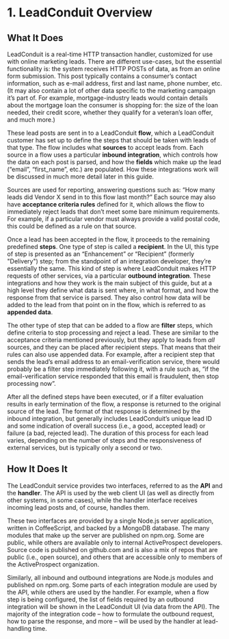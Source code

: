 # 1. LeadConduit Overview 

## What It Does 

LeadConduit is a real-time HTTP transaction handler, customized for use with online marketing leads. There are different use-cases, but the essential functionality is: the system receives HTTP POSTs of data, as from an online form submission. This post typically contains a consumer’s contact information, such as e-mail address, first and last name, phone number, etc. (It may also contain a lot of other data specific to the marketing campaign it’s part of. For example, mortgage-industry leads would contain details about the mortgage loan the consumer is shopping for: the size of the loan needed, their credit score, whether they qualify for a veteran’s loan offer, and much more.)

These lead posts are sent in to a LeadConduit **flow**, which a LeadConduit customer has set up to define the steps that should be taken with leads of that type. The flow includes what **sources** to accept leads from. Each source in a flow uses a particular **inbound integration**, which controls how the data on each post is parsed, and how the **fields** which make up the lead (“email”, “first_name”, etc.) are populated. How these integrations work will be discussed in much more detail later in this guide.

Sources are used for reporting, answering questions such as: “How many leads did Vendor X send in to this flow last month?” Each source may also have **acceptance criteria rules** defined for it, which allows the flow to immediately reject leads that don’t meet some bare minimum requirements. For example, if a particular vendor must always provide a valid postal code, this could be defined as a rule on that source.

Once a lead has been accepted in the flow, it proceeds to the remaining predefined **steps**. One type of step is called a **recipient**. In the UI, this type of step is presented as an “Enhancement” or “Recipient” (formerly "Delivery") step; from the standpoint of an integration developer, they’re essentially the same. This kind of step is where LeadConduit makes HTTP requests of other services, via a particular **outbound integration**. These integrations and how they work is the main subject of this guide, but at a high level they define what data is sent where, in what format, and how the response from that service is parsed. They also control how data will be added to the lead from that point on in the flow, which is referred to as **appended data**.

The other type of step that can be added to a flow are **filter** steps, which define criteria to stop processing and reject a lead. These are similar to the acceptance criteria mentioned previously, but they apply to leads from _all_ sources, and they can be placed after recipient steps. That means that their rules can also use appended data. For example, after a recipient step that sends the lead’s email address to an email-verification service, there would probably be a filter step immediately following it, with a rule such as, “if the email-verification service responded that this email is fraudulent, then stop processing now”.

After all the defined steps have been executed, or if a filter evaluation results in early termination of the flow, a response is returned to the original source of the lead. The format of that response is determined by the inbound integration, but generally includes LeadConduit’s unique lead ID and some indication of overall success (i.e., a good, accepted lead) or failure (a bad, rejected lead). The duration of this process for each lead varies, depending on the number of steps and the responsiveness of external services, but is typically only a second or two.

## How It Does It

The LeadConduit service provides two interfaces, referred to as the **API** and the **handler**. The API is used by the web client UI (as well as directly from other systems, in some cases), while the handler interface receives incoming lead posts and, of course, handles them. 

These two interfaces are provided by a single Node.js server application, written in CoffeeScript, and backed by a MongoDB database. The many modules that make up the server are published on npm.org. Some are public, while others are available only to internal ActiveProspect developers. Source code is published on github.com and is also a mix of repos that are public (i.e., open source), and others that are accessible only to members of the ActiveProspect organization.

Similarly, all inbound and outbound integrations are Node.js modules and published on npm.org. Some parts of each integration module are used by the API, while others are used by the handler. For example,  when a flow step is being configured, the list of fields required by an outbound integration will be shown in the LeadConduit UI (via data from the API). The majority of the integration code – how to formulate the outbound request, how to parse the response, and more – will be used by the handler at lead-handling time.
